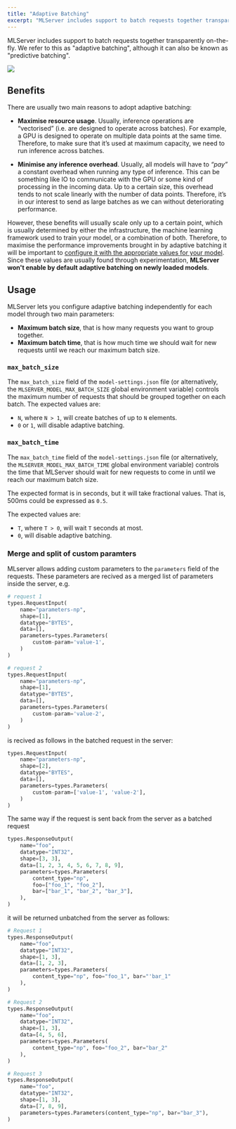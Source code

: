 ```yaml
---
title: "Adaptive Batching"
excerpt: "MLServer includes support to batch requests together transparently on-the-fly."
---
```


MLServer includes support to batch requests together transparently on-the-fly.
We refer to this as "adaptive batching", although it can also be known as
"predictive batching".

![](../assets/adaptive-batching.svg)

## Benefits

There are usually two main reasons to adopt adaptive batching:

- **Maximise resource usage**.
  Usually, inference operations are “vectorised” (i.e. are designed to operate
  across batches).
  For example, a GPU is designed to operate on multiple data points at the same
  time.
  Therefore, to make sure that it’s used at maximum capacity, we need to run
  inference across batches.

- **Minimise any inference overhead**.
  Usually, all models will have to _“pay”_ a constant overhead when running any
  type of inference.
  This can be something like IO to communicate with the GPU or some kind of
  processing in the incoming data.
  Up to a certain size, this overhead tends to not scale linearly with the
  number of data points.
  Therefore, it’s in our interest to send as large batches as we can without
  deteriorating performance.

However, these benefits will usually scale only up to a certain point, which is
usually determined by either the infrastructure, the machine learning
framework used to train your model, or a combination of both.
Therefore, to maximise the performance improvements brought in by adaptive
batching it will be important to [configure it with the appropriate values for
your model](#usage).
Since these values are usually found through experimentation, **MLServer won't
enable by default adaptive batching on newly loaded models**.

## Usage

MLServer lets you configure adaptive batching independently for each model
through two main parameters:

- **Maximum batch size**, that is how many requests you want to group together.
- **Maximum batch time**, that is how much time we should wait for new
  requests until we reach our maximum batch size.

### `max_batch_size`

The `max_batch_size` field of the `model-settings.json` file (or
alternatively, the `MLSERVER_MODEL_MAX_BATCH_SIZE` global environment
variable) controls the maximum number of requests that should be grouped
together on each batch.
The expected values are:

- `N`, where `N > 1`, will create batches of up to `N` elements.
- `0` or `1`, will disable adaptive batching.

### `max_batch_time`

The `max_batch_time` field of the `model-settings.json` file (or
alternatively, the `MLSERVER_MODEL_MAX_BATCH_TIME` global environment
variable) controls the time that MLServer should wait for new requests to come
in until we reach our maximum batch size.

The expected format is in seconds, but it will take fractional values.
That is, 500ms could be expressed as `0.5`.

The expected values are:

- `T`, where `T > 0`, will wait `T` seconds at most.
- `0`, will disable adaptive batching.

### Merge and split of custom paramters

MLserver allows adding custom parameters to the `parameters` field of the requests.
These parameters are recived as a merged list of parameters inside the server, e.g.
```python
# request 1
types.RequestInput(
    name="parameters-np",
    shape=[1],
    datatype="BYTES",
    data=[],
    parameters=types.Parameters(
        custom-param='value-1',
    )
)

# request 2
types.RequestInput(
    name="parameters-np",
    shape=[1],
    datatype="BYTES",
    data=[],
    parameters=types.Parameters(
        custom-param='value-2',
    )
)
```

is recived as follows in the batched request in the server:
```python
types.RequestInput(
    name="parameters-np",
    shape=[2],
    datatype="BYTES",
    data=[],
    parameters=types.Parameters(
        custom-param=['value-1', 'value-2'],
    )
)
```

The same way if the request is sent back from the server as a batched request

```python
types.ResponseOutput(
    name="foo",
    datatype="INT32",
    shape=[3, 3],
    data=[1, 2, 3, 4, 5, 6, 7, 8, 9],
    parameters=types.Parameters(
        content_type="np",
        foo=["foo_1", "foo_2"],
        bar=["bar_1", "bar_2", "bar_3"],
    ),
)
```

it will be returned unbatched from the server as follows:

```python
# Request 1
types.ResponseOutput(
    name="foo",
    datatype="INT32",
    shape=[1, 3],
    data=[1, 2, 3],
    parameters=types.Parameters(
        content_type="np", foo="foo_1", bar="'bar_1"
    ),
)

# Request 2
types.ResponseOutput(
    name="foo",
    datatype="INT32",
    shape=[1, 3],
    data=[4, 5, 6],
    parameters=types.Parameters(
        content_type="np", foo="foo_2", bar="bar_2"
    ),
)

# Request 3
types.ResponseOutput(
    name="foo",
    datatype="INT32",
    shape=[1, 3],
    data=[7, 8, 9],
    parameters=types.Parameters(content_type="np", bar="bar_3"),
)
```
